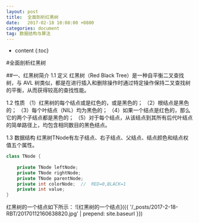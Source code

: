 ```yaml
---
layout: post
title:  全面剖析红黑树
date:   2017-02-18 10:08:00 +0800
categories: document
tag: 数据结构与算法
---
```


* content
{:toc}



#全面剖析红黑树

##一、红黑树简介
1.1 定义
红黑树（Red Black Tree）是一种自平衡二叉查找树，与 AVL 树类似，都是在进行插入和删除操作时通过特定操作保持二叉查找树的平衡，从而获得较高的查找性能。

1.2 性质
（1）红黑树的每个结点或是红色的，或是黑色的；
（2）根结点是黑色的；
（3）每个叶结点（NIL）均为黑色的；
（4）如果一个结点是红色的，那么它的两个子结点都是黑色的；
（5）对于每个结点，从该结点到其所有后代叶结点的简单路径上，均包含相同数目的黑色结点。

1.3 数据结构
红黑树TNode有左子结点、右子结点、父结点、结点颜色和结点权值五个属性。
```java
class TNode {
	
	private TNode leftNode;
	private TNode rightNode;
	private TNode parentNode;
	private int colorNode;	//	RED=0,BLACK=1
	private int value;
}
```
红黑树的一个结点如下所示：
![红黑树的一个结点]({{ '/_posts/2017-2-18-RBT/20170112160638820.jpg' | prepend: site.baseurl }})
